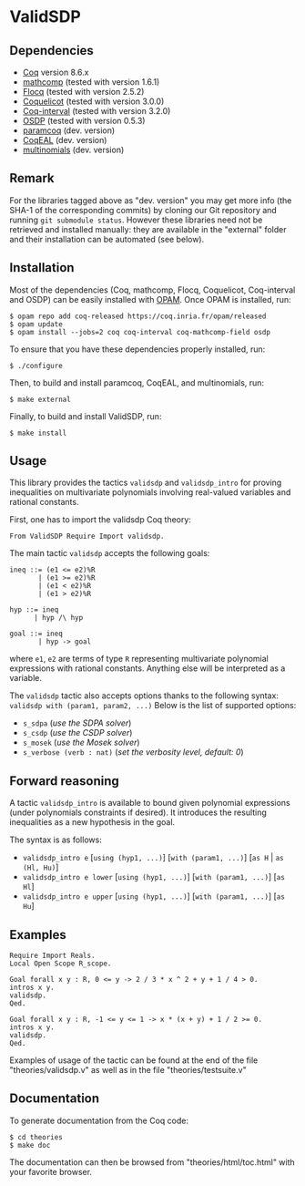 ValidSDP
========

Dependencies
------------

- [Coq](https://coq.inria.fr) version 8.6.x
- [mathcomp](https://math-comp.github.io/math-comp/) (tested with version 1.6.1)
- [Flocq](http://flocq.gforge.inria.fr/) (tested with version 2.5.2)
- [Coquelicot](http://coquelicot.saclay.inria.fr/) (tested with version 3.0.0)
- [Coq-interval](http://coq-interval.gforge.inria.fr/) (tested with version 3.2.0)
- [OSDP](https://cavale.enseeiht.fr/osdp) (tested with version 0.5.3)
- [paramcoq](https://github.com/CohenCyril/paramcoq.git) (dev. version)
- [CoqEAL](https://github.com/CoqEAL/CoqEAL/tree/paramcoq-dev) (dev. version)
- [multinomials](https://github.com/math-comp/multinomials.git) (dev. version)

Remark
------

For the libraries tagged above as "dev. version" you may get more info
(the SHA-1 of the corresponding commits) by cloning our Git repository
and running `git submodule status`. However these libraries need not
be retrieved and installed manually: they are available in the
"external" folder and their installation can be automated (see below).

Installation
------------

Most of the dependencies (Coq, mathcomp, Flocq, Coquelicot,
Coq-interval and OSDP) can be easily installed with
[OPAM](https://opam.ocaml.org/).
Once OPAM is installed, run:

    $ opam repo add coq-released https://coq.inria.fr/opam/released
    $ opam update
    $ opam install --jobs=2 coq coq-interval coq-mathcomp-field osdp

To ensure that you have these dependencies properly installed, run:

    $ ./configure

Then, to build and install paramcoq, CoqEAL, and multinomials, run:

    $ make external

Finally, to build and install ValidSDP, run:

    $ make install

Usage
-----

This library provides the tactics `validsdp` and `validsdp_intro` for
proving inequalities on multivariate polynomials involving real-valued
variables and rational constants.

First, one has to import the validsdp Coq theory:

    From ValidSDP Require Import validsdp.

The main tactic `validsdp` accepts the following goals:

    ineq ::= (e1 <= e2)%R
           | (e1 >= e2)%R
           | (e1 < e2)%R
           | (e1 > e2)%R
    
    hyp ::= ineq
          | hyp /\ hyp
    
    goal ::= ineq
           | hyp -> goal

where `e1`, `e2` are terms of type `R` representing multivariate
polynomial expressions with rational constants. Anything else will be
interpreted as a variable.

The `validsdp` tactic also accepts options thanks to the following
syntax: `validsdp with (param1, param2, ...)` Below is the list of
supported options:

- `s_sdpa` (*use the SDPA solver*)
- `s_csdp` (*use the CSDP solver*)
- `s_mosek` (*use the Mosek solver*)
- `s_verbose (verb : nat)` (*set the verbosity level, default: 0*)

Forward reasoning
-----------------

A tactic `validsdp_intro` is available to bound given polynomial
expressions (under polynomials constraints if desired). It introduces
the resulting inequalities as a new hypothesis in the goal.

The syntax is as follows:

- `validsdp_intro e` [`using (hyp1, ...)`] [`with (param1, ...)`] [`as H` | `as (Hl, Hu)`]
- `validsdp_intro e lower` [`using (hyp1, ...)`] [`with (param1, ...)`] [`as Hl`]
- `validsdp_intro e upper` [`using (hyp1, ...)`] [`with (param1, ...)`] [`as Hu`]

Examples
--------

    Require Import Reals.
    Local Open Scope R_scope.
    
    Goal forall x y : R, 0 <= y -> 2 / 3 * x ^ 2 + y + 1 / 4 > 0.
    intros x y.
    validsdp.
    Qed.
    
    Goal forall x y : R, -1 <= y <= 1 -> x * (x + y) + 1 / 2 >= 0.
    intros x y.
    validsdp.
    Qed.


Examples of usage of the tactic can be found at the end of the file
"theories/validsdp.v" as well as in the file "theories/testsuite.v"

Documentation
-------------

To generate documentation from the Coq code:

    $ cd theories
    $ make doc

The documentation can then be browsed from "theories/html/toc.html"
with your favorite browser.
